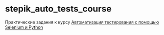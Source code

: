 # stepik_auto_tests_course
Практические задания к курсу [Автоматизация тестирования с помощью Selenium и Python](https://stepik.org/course/575)

